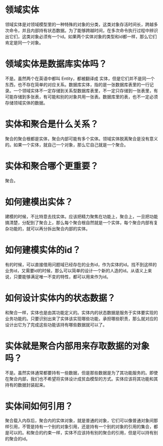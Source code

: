 # 领域实体
领域实体是对领域模型里的一种特殊的对象的分类，这类对象存活时间长，跨越多次命令，并且内部持有状态数据。为了能够跨越时间，在多次命令执行过程中辨识出它们，这类对象必须有一个id。如果两个实体对象的类型和id都一样，那么它们肯定是同一个对象。

# 领域实体是数据库实体吗？
不是。虽然两个在英语中都叫 Entity，都被翻译成 实体，但是它们并不是同一个东西，也不存在简单的对应关系。数据库实体，指的是一张数据库表里的一行记录。一个领域实体不一定存储到关系型数据库表里，不一定只存储到一张表里，有可能存储到多张表，有可能和别的对象共用一张表。数据库里的表，也不一定必须存储领域实体的数据。

# 实体和聚合是什么关系？
聚合的聚合根都是实体，聚合内部可能有多个实体。领域实体脱离聚合是没有意义的。如果一个实体，就自己一个对象，那么它自己就是一个聚合。

# 实体和聚合哪个更重要？
聚合。

# 如何建模出实体？
建模的时候，不比特意去找实体。应该把精力聚焦在功能上，聚合上，一旦把功能搞清楚，分配到了聚合上，那么每个聚合根自然就是一个实体，每个聚合内部有复杂功能的，就可以再分拆出聚合内部的实体。

# 如何建模实体的id？
有的时候，可以直接借用问题域已经存在的业务id，作为实体的id。找不到这样的业务id，又需要id的时候，那么可以简单的设计一个新的人造的id。从语义上来说，只要能够满足唯一不变的特性，都可以用来作为id。

# 如何设计实体内的状态数据？
和聚合一样，实体也是由其功能定义的。实体内的状态数据是服务于实体要实现的业务功能的。只要识别出来了实体该实现哪些功能，承担哪些职责，那么就对应的设计出它为了完成这些功能该持有哪些数据就可以了。

# 实体就是聚合内部用来存取数据的对象吗？
不是。虽然实体通常都要持有一些数据，但是那些数据是为了其功能服务的。即使在聚合内部，我们也不希望将实体设计成贫血模型的方式。实体应该将其功能和其持有的数据封装起来。

# 实体间如何引用？
聚合载入内存后，聚合内的实体对象，就是普通的对象，它们可以像普通对象间那样引用，不管是持有一个别的对象引用，还是持有一个别的对象的引用的集合，都是可以的。和聚合的约束一样，实体不应该持有别的聚合的引用，但是可以持有别的聚合的id。
